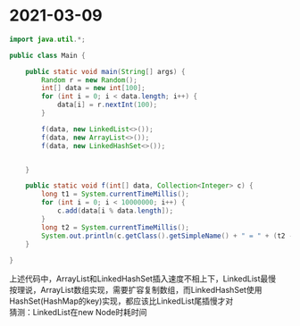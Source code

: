 # 2021-03-09
```java
import java.util.*;

public class Main {

    public static void main(String[] args) {
        Random r = new Random();
        int[] data = new int[100];
        for (int i = 0; i < data.length; i++) {
            data[i] = r.nextInt(100);
        }

        f(data, new LinkedList<>());
        f(data, new ArrayList<>());
        f(data, new LinkedHashSet<>());


    }

    public static void f(int[] data, Collection<Integer> c) {
        long t1 = System.currentTimeMillis();
        for (int i = 0; i < 10000000; i++) {
            c.add(data[i % data.length]);
        }
        long t2 = System.currentTimeMillis();
        System.out.println(c.getClass().getSimpleName() + " = " + (t2 - t1));
    }
    
}
```
上述代码中，ArrayList和LinkedHashSet插入速度不相上下，LinkedList最慢  
按理说，ArrayList数组实现，需要扩容复制数组，而LinkedHashSet使用HashSet(HashMap的key)实现，都应该比LinkedList尾插慢才对  
猜测：LinkedList在new Node时耗时间  